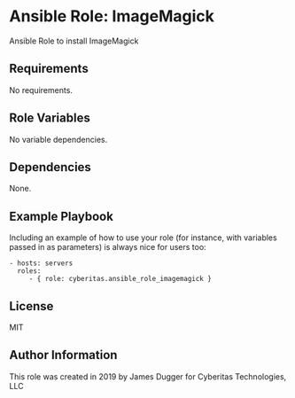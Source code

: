 Ansible Role: ImageMagick
=========

Ansible Role to install ImageMagick 

Requirements
------------

No requirements.

Role Variables
--------------

No variable dependencies.

Dependencies
------------

None.

Example Playbook
----------------

Including an example of how to use your role (for instance, with variables passed in as parameters) is always nice for users too:

    - hosts: servers
      roles:
         - { role: cyberitas.ansible_role_imagemagick }

License
-------

MIT

Author Information
------------------

This role was created in 2019 by James Dugger for Cyberitas Technologies, LLC
